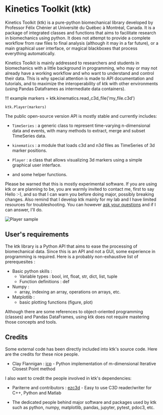 Kinetics Toolkit (ktk)
======================

Kinetics Toolkit (ktk) is a pure-python biomechanical library developed by
Professor Félix Chénier at Université du Québec à Montréal, Canada. It is a
package of integrated classes and functions that aims to facilitate research in
biomechanics using python. It does not attempt to provide a complete workflow
from raw files to final analysis (although it may in a far future), or a main
graphical user interface, or magical blackboxes that process everything
automatically.

Kinetics Toolkit is mainly addressed to researchers and students in
biomechanics with a little background in programming, who may or may not
already have a working workflow and who want to understand and control their
data. This is why special attention is made to API documentation and tutorials,
and to maximize the interoperability of ktk with other environments (using
Pandas Dataframes as intermediate data containers).

!!! example
    markers = ktk.kinematics.read_c3d_file('my_file.c3d')

	ktk.Player(markers)


The public open-source version API is mostly stable and currently includes:

- `TimeSeries` : a generic class to represent time-varying
  n-dimensional data and events, with many methods to extract, merge and subset
  TimeSeries data.

- `kinematics` : a module that loads c3d and n3d files as TimeSeries of
  3d marker positions.

- `Player` : a class that allows visualizing 3d markers using a simple
  graphical user interface.

- and some helper functions.

Please be warned that this is mostly experimental software. If you are using
ktk or are planning to be, you are warmly invited to contact me, first to say
Hello :-), and so that I can warn you before doing major, possibly breaking
changes. Also remind that I develop ktk mainly for my lab and I have limited
resources for troubleshooting. You can however
[ask your questions](mailto:chenier.felix@uqam.ca)
and if I can answer, I'll do.

![Player sample](https://felixchenier.uqam.ca/wp-content/uploads/2020/05/Sample_ktk.Player_Wheelchair.gif)



User's requirements
--------------------

The ktk library is a Python API that aims to ease the processing of biomechanical data. Since this is an API and not a GUI, some experience in programming is required. Here is a probably non-exhaustive list of prerequesites :

- Basic python skills :
    - Variable types : bool, int, float, str, dict, list, tuple
    - Function definitions : def
- Numpy :
    - array, indexing an array, operations on arrays, etc.
- Matplotlib :
    - basic plotting functions (figure, plot)

Although there are some references to object-oriented programming (classes) and Pandas DataFrames, using ktk does not require mastering those concepts and tools.



Credits
-------

Some external code has been directly included into ktk's source code. Here are
the credits for these nice people.

- Clay Flannigan : [icp](https://github.com/ClayFlannigan/icp) -
  Python implementation of m-dimensional Iterative Closest Point method

I also want to credit the people involved in ktk's dependencies:

- Pariterre and contributors : [ezc3d](https://github.com/pyomeca/ezc3d) -
  Easy to use C3D reader/writer for C++, Python and Matlab

- The dedicated people behind major software and packages used by ktk such as
  python, numpy, matplotlib, pandas, jupyter, pytest, pdoc3, etc.